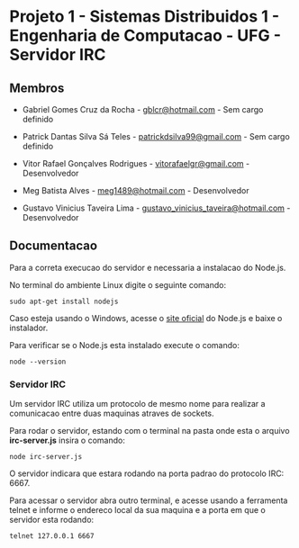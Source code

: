 # Projeto 1 - Sistemas Distribuidos 1 - Engenharia de Computacao - UFG - Servidor IRC

## Membros

* Gabriel Gomes Cruz da Rocha - gblcr@hotmail.com - Sem cargo definido

* Patrick Dantas Silva Sá Teles - patrickdsilva99@gmail.com - Sem cargo definido

* Vitor Rafael Gonçalves Rodrigues - vitorafaelgr@gmail.com - Desenvolvedor

* Meg Batista Alves - meg1489@hotmail.com - Desenvolvedor

* Gustavo Vinicius Taveira Lima - gustavo_vinicius_taveira@hotmail.com - Desenvolvedor

## Documentacao

Para a correta execucao do servidor e necessaria a instalacao do Node.js.

No terminal do ambiente Linux digite o seguinte comando:
```
sudo apt-get install nodejs
```
Caso esteja usando o Windows,  acesse o [site oficial](https://nodejs.org/en/) do Node.js e baixe o instalador.

Para verificar se o Node.js esta instalado execute o comando:
```
node --version
```
### Servidor IRC

Um servidor IRC utiliza um protocolo de mesmo nome para realizar
 a comunicacao entre duas maquinas atraves de sockets.

 Para rodar o servidor, estando com o terminal na pasta onde esta o arquivo
 **irc-server.js** insira o comando:
 ```
 node irc-server.js
 ```
 O servidor indicara que estara rodando na porta padrao do protocolo IRC: 6667.

Para acessar o servidor abra outro terminal, e acesse usando a ferramenta telnet
e informe o endereco local da sua maquina e a porta em que o servidor esta rodando:
```
telnet 127.0.0.1 6667
```